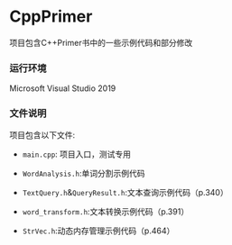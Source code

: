 # CppPrimer

项目包含C++Primer书中的一些示例代码和部分修改

### 运行环境

Microsoft Visual Studio 2019

### 文件说明

项目包含以下文件:

- `main.cpp`: 项目入口，测试专用

- `WordAnalysis.h`:单词分割示例代码

- `TextQuery.h`&`QueryResult.h`:文本查询示例代码（p.340）

- `word_transform.h`:文本转换示例代码（p.391）

- `StrVec.h`:动态内存管理示例代码（p.464）
